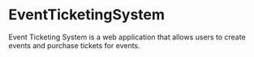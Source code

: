 # EventTicketingSystem

Event Ticketing System is a web application that allows users to create events and purchase tickets for events.
